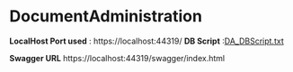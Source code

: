 # DocumentAdministration


**LocalHost Port used** : https://localhost:44319/
**DB Script** :[DA_DBScript.txt](https://github.com/AnkitaYadav04/DocumentAdministration/files/8206889/DA_DBScript.txt)

**Swagger URL** https://localhost:44319/swagger/index.html


